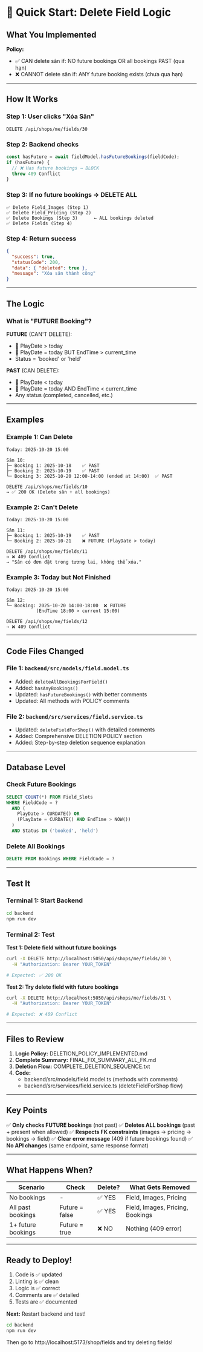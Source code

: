 # 🚀 Quick Start: Delete Field Logic

## What You Implemented

**Policy:**
- ✅ CAN delete sân if: NO future bookings OR all bookings PAST (qua hạn)
- ❌ CANNOT delete sân if: ANY future booking exists (chưa qua hạn)

---

## How It Works

### Step 1: User clicks "Xóa Sân"
```
DELETE /api/shops/me/fields/30
```

### Step 2: Backend checks
```typescript
const hasFuture = await fieldModel.hasFutureBookings(fieldCode);
if (hasFuture) {
  // ❌ Has future bookings → BLOCK
  throw 409 Conflict
}
```

### Step 3: If no future bookings → DELETE ALL
```
✅ Delete Field_Images (Step 1)
✅ Delete Field_Pricing (Step 2)
✅ Delete Bookings (Step 3)      ← ALL bookings deleted
✅ Delete Fields (Step 4)
```

### Step 4: Return success
```json
{
  "success": true,
  "statusCode": 200,
  "data": { "deleted": true },
  "message": "Xóa sân thành công"
}
```

---

## The Logic

### What is "FUTURE Booking"?

**FUTURE** (CAN'T DELETE):
- 📅 PlayDate > today
- 📅 PlayDate = today BUT EndTime > current_time
- Status = 'booked' or 'held'

**PAST** (CAN DELETE):
- 📅 PlayDate < today
- 📅 PlayDate = today AND EndTime < current_time
- Any status (completed, cancelled, etc.)

---

## Examples

### Example 1: Can Delete
```
Today: 2025-10-20 15:00

Sân 10:
├─ Booking 1: 2025-10-18    ✅ PAST
├─ Booking 2: 2025-10-19    ✅ PAST
└─ Booking 3: 2025-10-20 12:00-14:00 (ended at 14:00)  ✅ PAST

DELETE /api/shops/me/fields/10
→ ✅ 200 OK (Delete sân + all bookings)
```

### Example 2: Can't Delete
```
Today: 2025-10-20 15:00

Sân 11:
├─ Booking 1: 2025-10-19    ✅ PAST
└─ Booking 2: 2025-10-21    ❌ FUTURE (PlayDate > today)

DELETE /api/shops/me/fields/11
→ ❌ 409 Conflict
→ "Sân có đơn đặt trong tương lai, không thể xóa."
```

### Example 3: Today but Not Finished
```
Today: 2025-10-20 15:00

Sân 12:
└─ Booking: 2025-10-20 14:00-18:00  ❌ FUTURE
           (EndTime 18:00 > current 15:00)

DELETE /api/shops/me/fields/12
→ ❌ 409 Conflict
```

---

## Code Files Changed

### File 1: `backend/src/models/field.model.ts`
- Added: `deleteAllBookingsForField()`
- Added: `hasAnyBookings()`
- Updated: `hasFutureBookings()` with better comments
- Updated: All methods with POLICY comments

### File 2: `backend/src/services/field.service.ts`
- Updated: `deleteFieldForShop()` with detailed comments
- Added: Comprehensive DELETION POLICY section
- Added: Step-by-step deletion sequence explanation

---

## Database Level

### Check Future Bookings
```sql
SELECT COUNT(*) FROM Field_Slots
WHERE FieldCode = ?
  AND (
    PlayDate > CURDATE() OR 
    (PlayDate = CURDATE() AND EndTime > NOW())
  )
  AND Status IN ('booked', 'held')
```

### Delete All Bookings
```sql
DELETE FROM Bookings WHERE FieldCode = ?
```

---

## Test It

### Terminal 1: Start Backend
```bash
cd backend
npm run dev
```

### Terminal 2: Test

**Test 1: Delete field without future bookings**
```bash
curl -X DELETE http://localhost:5050/api/shops/me/fields/30 \
  -H "Authorization: Bearer YOUR_TOKEN"

# Expected: ✅ 200 OK
```

**Test 2: Try delete field with future bookings**
```bash
curl -X DELETE http://localhost:5050/api/shops/me/fields/31 \
  -H "Authorization: Bearer YOUR_TOKEN"

# Expected: ❌ 409 Conflict
```

---

## Files to Review

1. **Logic Policy:** DELETION_POLICY_IMPLEMENTED.md
2. **Complete Summary:** FINAL_FIX_SUMMARY_ALL_FK.md
3. **Deletion Flow:** COMPLETE_DELETION_SEQUENCE.txt
4. **Code:** 
   - backend/src/models/field.model.ts (methods with comments)
   - backend/src/services/field.service.ts (deleteFieldForShop flow)

---

## Key Points

✅ **Only checks FUTURE bookings** (not past)
✅ **Deletes ALL bookings** (past + present when allowed)
✅ **Respects FK constraints** (images → pricing → bookings → field)
✅ **Clear error message** (409 if future bookings found)
✅ **No API changes** (same endpoint, same response format)

---

## What Happens When?

| Scenario | Check | Delete? | What Gets Removed |
|----------|-------|---------|-------------------|
| No bookings | - | ✅ YES | Field, Images, Pricing |
| All past bookings | Future = false | ✅ YES | Field, Images, Pricing, Bookings |
| 1+ future bookings | Future = true | ❌ NO | Nothing (409 error) |

---

## Ready to Deploy!

1. Code is ✅ updated
2. Linting is ✅ clean
3. Logic is ✅ correct
4. Comments are ✅ detailed
5. Tests are ✅ documented

**Next:** Restart backend and test!

```bash
cd backend
npm run dev
```

Then go to http://localhost:5173/shop/fields and try deleting fields!

